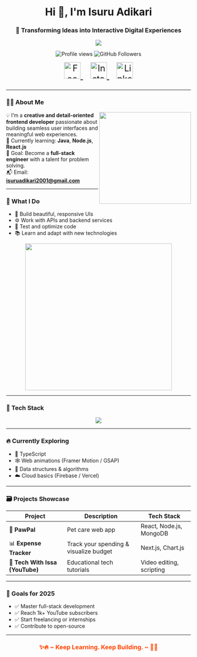 <h1 align="center">Hi 👋, I'm Isuru Adikari</h1>
<h3 align="center">🚀 Transforming Ideas into Interactive Digital Experiences</h3>

<p align="center">
  <img src="https://readme-typing-svg.herokuapp.com/?lines=Frontend+Developer;Java+%7C+NodeJS+Learner;Loves+Clean+UI+%26+Code;Based+in+Sri+Lanka&center=true&width=500&height=30" />
</p>

<p align="center">
  <img src="https://komarev.com/ghpvc/?username=isuruadikari01&label=Profile%20views&color=0e75b6&style=flat" alt="Profile views" />
  <img src="https://img.shields.io/github/followers/isuruadikari01?label=Follow&style=social" alt="GitHub Followers" />
</p>
<p align="center" style="font-size: 1.5rem; margin-top: 0;">
  <!-- Colorful Social Icons -->
  <a href="https://web.facebook.com/Dark.Shadow.Isuru?mibextid=wwXIfr&rdid=2HXBNqWXlNoZp1Jp" target="_blank" rel="noopener noreferrer" style="margin: 0 10px;">
    <img src="https://img.icons8.com/color/48/000000/facebook-new.png" alt="Facebook" width="45" height="45" />
  </a>
  <a href="https://www.instagram.com/isuru_ua?igsh=NHNkY2M5MDhmd3E3&utm_source=qr" target="_blank" rel="noopener noreferrer" style="margin: 0 10px;">
    <img src="https://img.icons8.com/color/48/000000/instagram-new.png" alt="Instagram" width="45" height="45" />
  </a>
  <a href="https://www.linkedin.com/in/isuru-adikari-a15409371/" target="_blank" rel="noopener noreferrer" style="margin: 0 10px;">
    <img src="https://img.icons8.com/color/48/000000/linkedin.png" alt="LinkedIn" width="45" height="45" />
  </a>
</p>


---

### 👨‍💻 About Me

<img align="right" src="https://cdn.dribbble.com/users/1162077/screenshots/3848914/programmer.gif" width="250" />

💡 I’m a **creative and detail-oriented frontend developer** passionate about building seamless user interfaces and meaningful web experiences.  
🌱 Currently learning: **Java**, **Node.js**, **React.js**  
🎯 Goal: Become a **full-stack engineer** with a talent for problem solving.  
📬 Email: **isuruadikari2001@gmail.com**

---

### 🔧 What I Do

- 🎨 Build beautiful, responsive UIs  
- ⚙️ Work with APIs and backend services  
- 🧪 Test and optimize code  
- 📚 Learn and adapt with new technologies  

<p align="center">
  <img src="https://media.giphy.com/media/kH1DBkPNyZPOk0BxrM/giphy.gif" width="400" />
</p>

---

### 🚀 Tech Stack

<p align="center">
  <img src="https://skillicons.dev/icons?i=html,css,js,react,nextjs,nodejs,mongodb,git,github,vscode" />
</p>

---

### 🔥 Currently Exploring

- 🧠 TypeScript  
- 🕸️ Web animations (Framer Motion / GSAP)  
- 🧩 Data structures & algorithms  
- ☁️ Cloud basics (Firebase / Vercel)  



---

### 🗃️ Projects Showcase

| Project | Description | Tech Stack |
|--------|-------------|------------|
| 🐾 **PawPal** | Pet care web app | React, Node.js, MongoDB |
| 📊 **Expense Tracker** | Track your spending & visualize budget | Next.js, Chart.js |
| 🎥 **Tech With Issa (YouTube)** | Educational tech tutorials | Video editing, scripting |

---

### 🎯 Goals for 2025

- ✅ Master full-stack development  
- ✅ Reach 1k+ YouTube subscribers  
- ✅ Start freelancing or internships  
- ✅ Contribute to open-source  

---

<h3 align="center" style="font-weight:bold; color:#ff4500;">
  ✨🔥 ~ Keep Learning. Keep Building. ~ 🚀✨
</h3>






>
